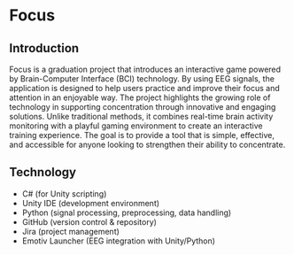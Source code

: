 # Focus

## Introduction
Focus is a graduation project that introduces an interactive game powered by Brain-Computer Interface (BCI) technology. By using EEG signals, the application is designed to help users practice and improve their focus and attention in an enjoyable way. The project highlights the growing role of technology in supporting concentration through innovative and engaging solutions. Unlike traditional methods, it combines real-time brain activity monitoring with a playful gaming environment to create an interactive training experience. The goal is to provide a tool that is simple, effective, and accessible for anyone looking to strengthen their ability to concentrate.



## Technology
- C# (for Unity scripting)
- Unity IDE (development environment)
- Python (signal processing, preprocessing, data handling)
- GitHub (version control & repository)
- Jira (project management)
- Emotiv Launcher (EEG integration with Unity/Python)

